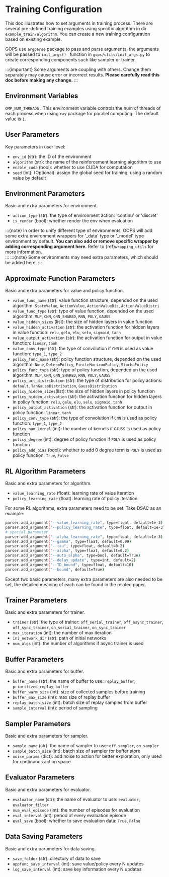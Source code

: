 # Training Configuration

This doc illustrates how to set arguments in training process. There are several pre-defined training examples using specific algorithm in dir  `example_train/algorithm`. You can create a new training configuration based on existing example.

GOPS use `argparse` package to pass and parse arguments, the arguments will be passed to ```init_args() ``` function in `gops/utils/init_args.py` to create corresponding components such like sampler or trainer.

:::{important}
Some arguments are coupling with others. Change them separately may cause error or incorrect results. **Please carefully read this doc before making any change.** 
::: 



## Environment Variables
`OMP_NUM_THREADS` : This environment variable controls the num of threads of each process when using `ray` package for parallel computing. The default value is `1`. 


## User Parameters
Key parameters in user level:

- `env_id` (str): the ID of the environment
- `algorithm` (str): the name of the reinforcement learning algorithm to use
- `enable_cuda` (bool): whether to use CUDA for computation
- `seed` (int): (Optional): assign the global seed for training, using a random value by default 

  
## Environment Parameters
Basic and extra parameters for environment.

- `action_type` (str): the type of environment action: 'continu' or 'discret' 
- `is_render` (bool): whether render the env when evaluation

:::{note}
In order to unify different type of environments, GOPS will add some extra environment wrappers for '_data' type or '_model' type environment by default. **You can also add or remove specific wrapper by adding corresponding argument here.** Refer to
{ref}`wrapping_utils` for more information.   
::: 
:::{note}
Some environments may need extra parameters, which should be added here.
::: 

## Approximate Function Parameters
Basic and extra parameters for value and policy function. 

- `value_func_name` (str): value function structure, depended on the used algorithm: `StateValue`, `ActionValue`, `ActionValueDis`, `ActionValueDistri`
- `value_func_type` (str): type of value function, depended on the used algorithm: `MLP`, `CNN`, `CNN_SHARED`, `RNN`, `POLY`, `GAUSS`
- `value_hidden_sizes` (list): the size of hidden layers in value function
- `value_hidden_activation` (str): the activation function for hidden layers in value function: `relu`, `gelu`, `elu`, `selu`, `sigmoid`, `tanh`
- `value_output_activation` (str): the activation function for output in value function: `linear`, `tanh`
- `value_conv_type` (str): the type of convolution if `CNN` is used as value function: `type_1`, `type_2`
- `policy_func_name` (str): policy function structure, depended on the used algorithm: `None`, `DetermPolicy`, `FiniteHorizonPolicy`, `StochaPolicy`
- `policy_func_type` (str): type of policy function, depended on the used algorithm: `MLP`, `CNN`, `CNN_SHARED`, `RNN`, `POLY`, `GAUSS`
- `policy_act_distribution` (str): the type of distribution for policy actions: `default`, `TanGaussDistribution`, `GaussDistribution`
- `policy_hidden_sizes`(list): the size of hidden layers in policy function
- `policy_hidden_activation` (str): the activation function for hidden layers in policy function: `relu`, `gelu`, `elu`, `selu`, `sigmoid`, `tanh`
- `policy_output_activation` (str): the activation function for output in policy function: `linear`, `tanh`
- `policy_conv_type` (str): the type of convolution if `CNN` is used as policy function: `type_1`, `type_2`
- `policy_num_kernel` (int): the number of kernels if `GAUSS` is used as policy function
- `policy_degree` (int): degree of policy function if `POLY` is used as policy function
- `policy_add_bias` (bool): whether to add 0 degree term is `POLY` is used as policy function: `True`, `False`

##  RL Algorithm Parameters
Basic and extra parameters for algorithm. 

- `value_learning_rate` (float): learning rate of value iteration
- `policy_learning_rate` (float): learning rate of policy iteration

For some RL algorithms, extra parameters need to be set. Take DSAC as an example:
```bash
parser.add_argument("--value_learning_rate", type=float, default=1e-3)
parser.add_argument("--policy_learning_rate", type=float, default=1e-3)
# special parameter
parser.add_argument("--alpha_learning_rate", type=float, default=1e-3)
parser.add_argument("--gamma", type=float, default=0.99)
parser.add_argument("--tau", type=float, default=0.2)
parser.add_argument("--alpha", type=float, default=0.2)
parser.add_argument("--auto_alpha", type=bool, default=True)
parser.add_argument("--delay_update", type=int, default=2)
parser.add_argument("--TD_bound", type=float, default=10)
parser.add_argument("--bound", default=True)
```
Except two basic parameters, many extra parameters are also needed to be set, the detailed meaning of each can be found in the related paper. 

## Trainer Parameters
Basic and extra parameters for trainer. 

- `trainer` (str): the type of trainer: `off_serial_trainer`, `off_async_trainer`, `off_sync_trainer`, `on_serial_trainer`, `on_sync_trainer`
- `max_iteration` (int): the number of max iteration
- `ini_network_dir` (str): path of initial networks
- `num_algs` (int): the number of algorithms if async trainer is used
## Buffer Parameters
Basic and extra parameters for buffer. 

- `buffer_name` (str): the name of buffer to use: `replay_buffer`, `prioritized_replay_buffer`
- `buffer_warm_size` (int): size of collected samples before training
- `buffer_max_size` (int): max size of replay buffer
- `replay_batch_size` (int): batch size of replay samples from buffer
- `sample_interval` (int): period of sampling
## Sampler Parameters
Basic and extra parameters for sampler. 

- `sample_name` (str): the name of sampler to use: `off_sampler`, `on_sampler`
- `sample_batch_size` (int): batch size of sampler for buffer store
- `noise_params` (dict): add noise to action for better exploration, only used for continuous action space

## Evaluator Parameters
Basic and extra parameters for evaluator. 

- `evaluator_name` (str): the name of evaluator to use: `evaluator`, `evaluator_filter`
- `num_eval_episode` (int): the number of episodes for evaluation
- `eval_interval` (int): period of every evaluation episode
- `eval_save` (bool): whether to save evaluation data: `True`, `False`

## Data Saving Parameters 
Basic and extra parameters for data saving. 

- `save_folder` (str): directory of data to save
- `appfunc_save_interval` (int): save value/policy every N updates
- `log_save_interval` (int): save key information every N updates